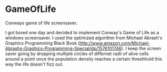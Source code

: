 # GameOfLife
Conways game of life screensaver. 

I got bored one day and decided to implement Conway's Game of Life as a windows screensaver. I used the optimized algorithm from Michael Abrash's Graphics Programming Black Book (http://www.amazon.com/Michael-Abrashs-Graphics-Programming-Special/dp/1576101746). I keep the screen saver going by dropping multiple circles of differnet radii of alive cells around a point once the population density reaches a certain threshhold this way the life doesn't fizz out.